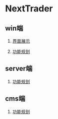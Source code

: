 # NextTrader
## win端
1. [界面展示](https://github.com/calmstreet/NextTrader/issues/1#issuecomment-2236873200)

2. [功能规划](https://github.com/calmstreet/NextTrader/issues/3)

## server端
1. [功能规划](https://github.com/calmstreet/NextTrader/issues/2)

## cms端
1. [功能规划]()
